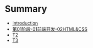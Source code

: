 # Summary

* [Introduction](README.md)
* [第01阶段-01前端开发-02HTML&CSS](di-01-jie-6bb5-01-qian-duan-kai-53d1-02html-and-css.md)
* [T2](t2.md)
* [T3](t3.md)

